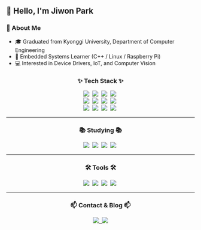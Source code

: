 ## 👋 Hello, I'm Jiwon Park

### 🚀 About Me
- 🎓 Graduated from Kyonggi University, Department of Computer Engineering 
- 🌱 Embedded Systems Learner (C++ / Linux / Raspberry Pi)  
- 💻 Interested in Device Drivers, IoT, and Computer Vision

<h3 align="center">✨ Tech Stack ✨</h3>
<div align="center">
  <img src="https://img.shields.io/badge/C-00599C.svg?style=for-the-badge&logo=c&logoColor=white" />&nbsp
  <img src="https://img.shields.io/badge/C++-00599C.svg?style=for-the-badge&logo=cplusplus&logoColor=white" />&nbsp
  <img src="https://img.shields.io/badge/Linux-FCC624.svg?style=for-the-badge&logo=linux&logoColor=black" />&nbsp
  <img src="https://img.shields.io/badge/Raspberry%20Pi-C51A4A.svg?style=for-the-badge&logo=raspberrypi&logoColor=white" />&nbsp
</div>

<div align="center">
  <img src="https://img.shields.io/badge/OpenCV-5C3EE8.svg?style=for-the-badge&logo=opencv&logoColor=white" />&nbsp
  <img src="https://img.shields.io/badge/TensorFlow-FF6F00.svg?style=for-the-badge&logo=tensorflow&logoColor=white" />&nbsp
  <img src="https://img.shields.io/badge/PyTorch-EE4C2C.svg?style=for-the-badge&logo=pytorch&logoColor=white" />&nbsp
  <img src="https://img.shields.io/badge/YOLO-00FFFF.svg?style=for-the-badge&logo=yolo&logoColor=black" />&nbsp
</div>

<div align="center">
  <img src="https://img.shields.io/badge/Python-3670A0?style=for-the-badge&logo=python&logoColor=ffdd54" />&nbsp
  <img src="https://img.shields.io/badge/Docker-2496ED.svg?style=for-the-badge&logo=docker&logoColor=white" />&nbsp
  <img src="https://img.shields.io/badge/CMake-064F8C.svg?style=for-the-badge&logo=cmake&logoColor=white" />&nbsp
  <img src="https://img.shields.io/badge/Makefile-000000.svg?style=for-the-badge&logo=gnu&logoColor=white" />&nbsp
</div>

---

<h3 align="center">📚 Studying 📚</h3>
<div align="center">
  <img src="https://img.shields.io/badge/Device%20Tree-000000.svg?style=for-the-badge&logo=linux&logoColor=white" />&nbsp
  <img src="https://img.shields.io/badge/Embedded%20Kernel-333333.svg?style=for-the-badge&logo=linux&logoColor=yellow" />&nbsp
  <img src="https://img.shields.io/badge/Computer%20Vision-FF4500.svg?style=for-the-badge&logo=opencv&logoColor=white" />&nbsp
  <img src="https://img.shields.io/badge/Linux%20Master%202급-006600.svg?style=for-the-badge&logo=linux&logoColor=white" />&nbsp
</div>

---

<h3 align="center">🛠 Tools 🛠</h3>
<div align="center">
  <img src="https://img.shields.io/badge/Git-F05033.svg?style=for-the-badge&logo=git&logoColor=white" />&nbsp
  <img src="https://img.shields.io/badge/GitHub-181717.svg?style=for-the-badge&logo=github&logoColor=white" />&nbsp
  <img src="https://img.shields.io/badge/Notion-F3F3F3.svg?style=for-the-badge&logo=notion&logoColor=black" />&nbsp
  <img src="https://img.shields.io/badge/VSCode-0078D4.svg?style=for-the-badge&logo=visual-studio-code&logoColor=white" />&nbsp
</div>

---

<h3 align="center">📫 Contact & Blog 📫</h3>
<div align="center">
  <a href="https://racemus.tistory.com/">
    <img src="https://img.shields.io/badge/Tistory-Blog-racemus.tistory.com-2F3C7E?style=for-the-badge&logo=tistory&logoColor=white" />&nbsp
  </a>
  <a href="mailto:fraisin2935@gmail.com">
    <img src="https://img.shields.io/badge/fraisin2935@gmail.com-D14836?style=for-the-badge&logo=gmail&logoColor=white" />
  </a>
</div>
